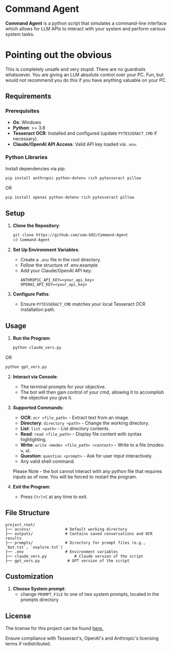 ﻿# Command Agent

**Command Agent** is a python script that simulates a command-line interface which allows for LLM APIs to interact with your system and perform various system tasks. 

# Pointing out the obvious

This is completely unsafe and very stupid. There are no guardrails whatsoever. You are giving an LLM absolute control over your PC. Fun, but would not recommend you do this if you have anything valuable on your PC. 

## Requirements

### Prerequisites
- **Os**: Windows
- **Python**: >= 3.8
- **Tesseract OCR**: Installed and configured (update `PYTESSERACT_CMD` if necessary).
- **Claude/OpenAI API Access**: Valid API key loaded via `.env`.

### Python Libraries
Install dependencies via pip:
```bash
pip install anthropic python-dotenv rich pytesseract pillow
```
OR
```bash
pip install openai python-dotenv rich pytesseract pillow
```


## Setup

1. **Clone the Repository**:
   ```bash
   git clone https://github.com/sam-b02/Command-Agent
   cd Command-Agent
   ```

2. **Set Up Environment Variables**:
   - Create a `.env` file in the root directory.
   - Follow the structure of .env.example 
   - Add your Claude/OpenAI API key:
     ```plaintext
     ANTHROPIC_API_KEY=<your_api_key>
     OPENAI_API_KEY=<your_api_key>
     ```

3. **Configure Paths**:
   - Ensure `PYTESSERACT_CMD` matches your local Tesseract OCR installation path.

## Usage

1. **Run the Program**:
   ```bash
   python claude_vers.py
   ```
OR
   ```bash
   python gpt_vers.py
   ```

2. **Interact via Console**:
   - The terminal prompts for your objective.
   - The bot will then gain control of your cmd, allowing it to accomplish the objective you give it.

3. **Supported Commands**:
   - **OCR**: `ocr <file_path>` - Extract text from an image.
   - **Directory**: `directory <path>` - Change the working directory.
   - **List**: `list <path>` - List directory contents.
   - **Read**: `read <file_path>` - Display file content with syntax highlighting.
   - **Write**: `write <mode> <file_path> <content>` - Write to a file (modes: `w`, `a`).
   - **Question**: `question <prompt>` - Ask for user input interactively.
   - Any valid shell command.

   Please Note - the bot cannot interact with any python file that requires inputs as of now. You will be forced to restart the program.

4. **Exit the Program**:
   - Press `Ctrl+C` at any time to exit.


## File Structure

```
project_root/
├── access/               # Default working directory
├── outputs/              # Contains saved conversations and OCR results
├── prompts/              # Directory for prompt files (e.g., `bot.txt`, `explore.txt`)
├── .env                  # Environment variables
├── claude_vers.py            # Claude version of the script
├── gpt_vers.py            # GPT version of the script
```

## Customization

1. **Choose System prompt**:
   - change `PROMPT_FILE` to one of two system prompts, located in the prompts directory


## License

The license for this project can be found [here.](LICENSE)

Ensure compliance with Tesseract's, OpenAI's and Anthropic's licensing terms if redistributed.
